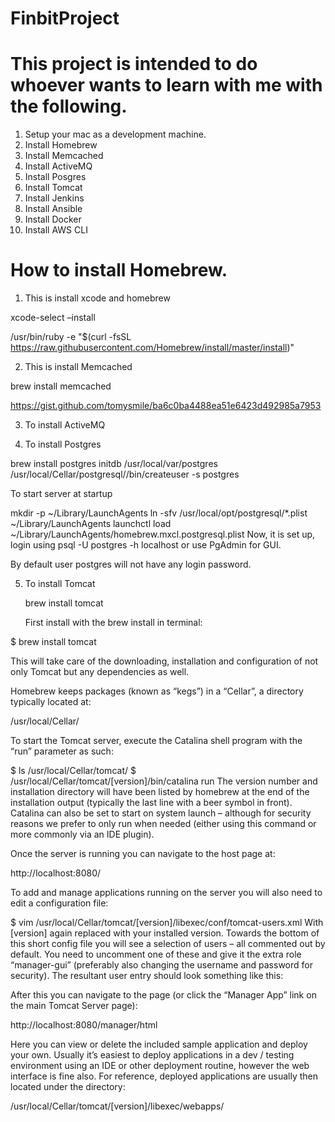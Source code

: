 # FinbitProject

# This project is intended to do whoever wants to learn with me with the following.
1. Setup your mac as a development machine.
2. Install Homebrew
3. Install Memcached
4. Install ActiveMQ
5. Install Posgres
6. Install Tomcat
7. Install Jenkins
8. Install Ansible
9. Install Docker
10. Install AWS CLI

# How to install Homebrew.

1. This is install xcode and homebrew 

 xcode-select –install

 /usr/bin/ruby -e "$(curl -fsSL https://raw.githubusercontent.com/Homebrew/install/master/install)"

2. This is install Memcached

 brew install memcached
 
 https://gist.github.com/tomysmile/ba6c0ba4488ea51e6423d492985a7953
 
3. To install ActiveMQ

4. To install Postgres

  brew install postgres
  initdb /usr/local/var/postgres
  /usr/local/Cellar/postgresql/<version>/bin/createuser -s postgres
  
  To start server at startup

  mkdir -p ~/Library/LaunchAgents
  ln -sfv /usr/local/opt/postgresql/*.plist ~/Library/LaunchAgents
  launchctl load ~/Library/LaunchAgents/homebrew.mxcl.postgresql.plist
  Now, it is set up, login using psql -U postgres -h localhost or use PgAdmin for GUI.

  By default user postgres will not have any login password.

5. To install Tomcat

   brew install tomcat

   First install with the brew install in terminal:

  $ brew install tomcat
  
  This will take care of the downloading, installation and configuration of not only Tomcat but any dependencies as well.

  Homebrew keeps packages (known as “kegs”) in a “Cellar”, a directory typically located at:

  /usr/local/Cellar/

  To start the Tomcat server, execute the Catalina shell program with the “run” parameter as such:

  $ ls /usr/local/Cellar/tomcat/
  $ /usr/local/Cellar/tomcat/[version]/bin/catalina run
  The version number and installation directory will have been listed by homebrew at the end of the installation output (typically the last line with a beer symbol in front). Catalina can also be set to start on system launch – although for security reasons we prefer to only run when needed (either using this command or more commonly via an IDE plugin).

  Once the server is running you can navigate to the host page at:

  http://localhost:8080/

  To add and manage applications running on the server you will also need to edit a configuration file:

  $ vim /usr/local/Cellar/tomcat/[version]/libexec/conf/tomcat-users.xml
  With [version] again replaced with your installed version. Towards the bottom of this short config file you will see a selection of users – all commented out by default. You need to uncomment one of these and give it the extra role “manager-gui” (preferably also changing the username and password for security). The resultant user entry should look something like this:

  <user username="admin" password="password" roles="tomcat,manager-gui" />
  After this you can navigate to the page (or click the “Manager App” link on the main Tomcat Server page):

  http://localhost:8080/manager/html

  Here you can view or delete the included sample application and deploy your own. Usually it’s easiest to deploy applications in a dev / testing environment using an IDE or other deployment routine, however the web interface is fine also. For reference, deployed applications are usually then located under the directory:

  /usr/local/Cellar/tomcat/[version]/libexec/webapps/


